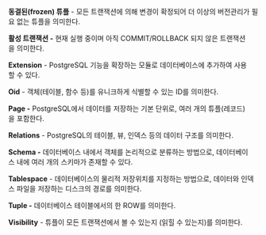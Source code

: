 
**동결된(frozen) 튜플** - 모든 트랜잭션에 의해 변경이 확정되어 더 이상의 버전관리가 필요 없는 튜플을 의미한다.  
  
**활성 트랜잭션 -** 현재 실행 중이며 아직 COMMIT/ROLLBACK 되지 않은 트랜잭션을 의미한다.  
  
**Extension** - PostgreSQL 기능을 확장하는 모듈로 데이터베이스에 추가하여 사용할 수 있다.  
  
**Oid** - 객체(테이블, 함수 등)를 유니크하게 식별할 수 있는 ID를 의미한다.  
  
**Page -** PostgreSQL에서 데이터를 저장하는 기본 단위로, 여러 개의 튜플(레코드)을 포함한다.  
  
**Relations** - PostgreSQL의 테이블, 뷰, 인덱스 등의 데이터 구조를 의미한다.  
  
**Schema -** 데이터베이스 내에서 객체를 논리적으로 분류하는 방법으로, 데이터베이스 내에 여러 개의 스키마가 존재할 수 있다.  
  
**Tablespace** - 데이터베이스의 물리적 저장위치를 지정하는 방법으로, 데이터와 인덱스 파일을 저장하는 디스크의 경로를 의미한다.  
  
**Tuple -** 데이터베이스 테이블에서의 한 ROW를 의미한다.  
  
**Visibility** - 튜플이 모든 트랜잭션에서 볼 수 있는지 (읽힐 수 있는지)를 의미한다.